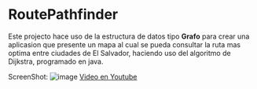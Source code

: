 # RoutePathfinder

Este projecto hace uso de la estructura de datos tipo **Grafo** para crear una aplicasion que presente un mapa al cual se pueda consultar la ruta mas optima entre ciudades de El Salvador, haciendo uso del algoritmo de Dijkstra, programado en java.


ScreenShot:
![image](https://user-images.githubusercontent.com/14005013/99918816-1402f780-2cdf-11eb-8ba0-fc73fb7be0e8.png)
[Video en Youtube](https://www.youtube.com/watch?v=cf9-gB-lU1Q)
